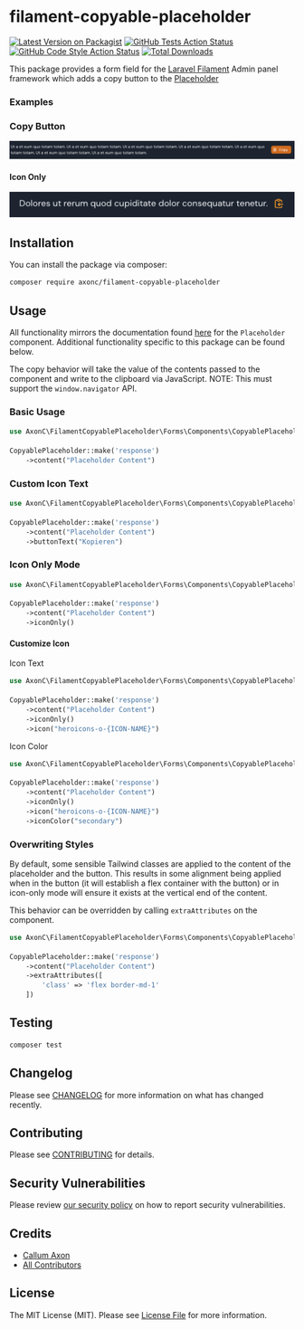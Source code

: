 # filament-copyable-placeholder

[![Latest Version on Packagist](https://img.shields.io/packagist/v/axonc/filament-copyable-placeholder.svg?style=flat-square)](https://packagist.org/packages/axonc/filament-copyable-placeholder)
[![GitHub Tests Action Status](https://img.shields.io/github/actions/workflow/status/axonc/filament-copyable-placeholder/run-tests.yml?branch=main&label=tests&style=flat-square)](https://github.com/axonc/filament-copyable-placeholder/actions?query=workflow%3Arun-tests+branch%3Amain)
[![GitHub Code Style Action Status](https://img.shields.io/github/actions/workflow/status/axonc/filament-copyable-placeholder/fix-php-code-style-issues.yml?branch=main&label=code%20style&style=flat-square)](https://github.com/axonc/filament-copyable-placeholder/actions?query=workflow%3A"Fix+PHP+code+style+issues"+branch%3Amain)
[![Total Downloads](https://img.shields.io/packagist/dt/axonc/filament-copyable-placeholder.svg?style=flat-square)](https://packagist.org/packages/axonc/filament-copyable-placeholder)

This package provides a form field for the [Laravel Filament](https://filamentphp.com/) Admin panel framework which adds a copy button
to the [Placeholder](https://filamentphp.com/docs/2.x/forms/layout#placeholder)

### Examples

### Copy Button
![](images/button_example.png)
#### Icon Only
![](images/basic_example.png)

## Installation

You can install the package via composer:

```bash
composer require axonc/filament-copyable-placeholder
```

## Usage

All functionality mirrors the documentation found [here](https://filamentphp.com/docs/2.x/forms/layout#placeholder) for the `Placeholder` component. Additional functionality specific
to this package can be found below.

The copy behavior will take the value of the contents passed to the component and write to the clipboard
via JavaScript. NOTE: This must support the `window.navigator` API.

### Basic Usage

```php
use AxonC\FilamentCopyablePlaceholder\Forms\Components\CopyablePlaceholder;

CopyablePlaceholder::make('response')
    ->content("Placeholder Content")
```

### Custom Icon Text

```php
use AxonC\FilamentCopyablePlaceholder\Forms\Components\CopyablePlaceholder;

CopyablePlaceholder::make('response')
    ->content("Placeholder Content")
    ->buttonText("Kopieren")
```

### Icon Only Mode

```php
use AxonC\FilamentCopyablePlaceholder\Forms\Components\CopyablePlaceholder;

CopyablePlaceholder::make('response')
    ->content("Placeholder Content")
    ->iconOnly()
```

#### Customize Icon

Icon Text

```php
use AxonC\FilamentCopyablePlaceholder\Forms\Components\CopyablePlaceholder;

CopyablePlaceholder::make('response')
    ->content("Placeholder Content")
    ->iconOnly()
    ->icon("heroicons-o-{ICON-NAME}")
```

Icon Color

```php
use AxonC\FilamentCopyablePlaceholder\Forms\Components\CopyablePlaceholder;

CopyablePlaceholder::make('response')
    ->content("Placeholder Content")
    ->iconOnly()
    ->icon("heroicons-o-{ICON-NAME}")
    ->iconColor("secondary")
```

### Overwriting Styles

By default, some sensible Tailwind classes are applied to the content of the placeholder and the button.
This results in some alignment being applied when in the button (it will establish a flex container with the button) or in icon-only mode will ensure it exists at the vertical end of the content.

This behavior can be overridden by calling `extraAttributes` on the component.

```php
use AxonC\FilamentCopyablePlaceholder\Forms\Components\CopyablePlaceholder;

CopyablePlaceholder::make('response')
    ->content("Placeholder Content")
    ->extraAttributes([
        'class' => 'flex border-md-1'
    ])
```

## Testing

```bash
composer test
```

## Changelog

Please see [CHANGELOG](CHANGELOG.md) for more information on what has changed recently.

## Contributing

Please see [CONTRIBUTING](CONTRIBUTING.md) for details.

## Security Vulnerabilities

Please review [our security policy](../../security/policy) on how to report security vulnerabilities.

## Credits

- [Callum Axon](https://github.com/AxonC)
- [All Contributors](../../contributors)

## License

The MIT License (MIT). Please see [License File](LICENSE.md) for more information.
